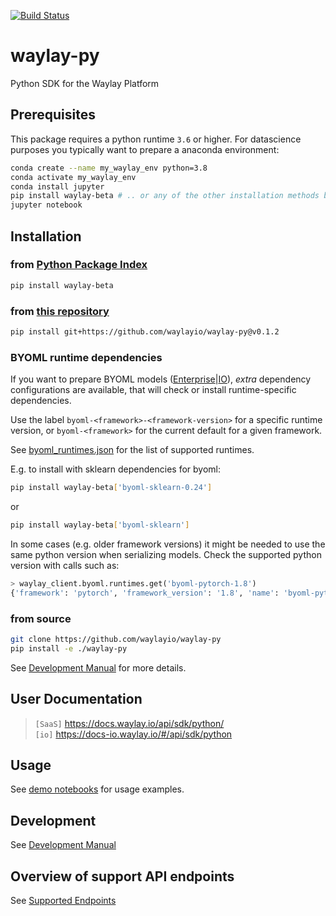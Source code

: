 [![Build Status](http://drone.waylay.io/api/badges/waylayio/waylay-py/status.svg)](http://drone.waylay.io/waylayio/waylay-py)

# waylay-py
Python SDK for the Waylay Platform

## Prerequisites
This package requires a python runtime `3.6` or higher.
For datascience purposes you typically want to prepare a anaconda environment:
```bash
conda create --name my_waylay_env python=3.8
conda activate my_waylay_env
conda install jupyter
pip install waylay-beta # .. or any of the other installation methods below
jupyter notebook 
```

## Installation

### from [Python Package Index](https://pypi.org/project/waylay-beta/)
```bash
pip install waylay-beta
```
### from [this repository](https://github.com/waylayio/waylay-py)
```bash
pip install git+https://github.com/waylayio/waylay-py@v0.1.2
```

### BYOML runtime dependencies
If you want to prepare BYOML models ([Enterprise](http://docs.waylay.io/#/features/byoml/)|[IO](http://docs-io.waylay.io/#/features/byoml/)),
_extra_ dependency configurations are available, that will check or install runtime-specific dependencies.

Use the label `byoml-<framework>-<framework-version>` for a specific runtime version, or
`byoml-<framework>` for the current default for a given framework. 

See [byoml_runtimes.json](doc/byoml_runtimes.json) for the list of supported runtimes.

E.g. to install with sklearn dependencies for byoml:
```bash
pip install waylay-beta['byoml-sklearn-0.24']
```
or
```bash
pip install waylay-beta['byoml-sklearn']
```

In some cases (e.g. older framework versions) it might be needed to use the same python version
when serializing models. Check the supported python version with calls such as:
```python
> waylay_client.byoml.runtimes.get('byoml-pytorch-1.8')
{'framework': 'pytorch', 'framework_version': '1.8', 'name': 'byoml-pytorch-1.8', 'python_version': '3.7'}
```

### from source
```bash
git clone https://github.com/waylayio/waylay-py
pip install -e ./waylay-py
```
See [Development Manual](doc/dev.md) for more details.

## User Documentation

> `[SaaS]` https://docs.waylay.io/api/sdk/python/<br>
> `[io]` https://docs-io.waylay.io/#/api/sdk/python<br>

## Usage
See [demo notebooks](https://github.com/waylayio/demo-general/tree/master/python-sdk) for usage examples.

## Development
See [Development Manual](doc/dev.md)

## Overview of support API endpoints
See [Supported Endpoints](doc/services.md)
